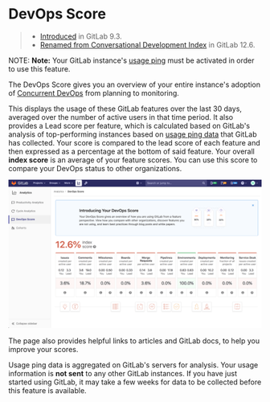 # DevOps Score

> - [Introduced](https://gitlab.com/gitlab-org/gitlab-foss/issues/30469) in GitLab 9.3.
> - [Renamed from Conversational Development Index](https://gitlab.com/gitlab-org/gitlab/issues/20976) in GitLab 12.6.

NOTE: **Note:**
Your GitLab instance's [usage ping](../../telemetry/usage_ping.md) must be activated in order to use this feature.

The DevOps Score gives you an overview of your entire instance's adoption of
[Concurrent DevOps](https://about.gitlab.com/concurrent-devops/)
from planning to monitoring.

This displays the usage of these GitLab features over
the last 30 days, averaged over the number of active users in that time period. It also
provides a Lead score per feature, which is calculated based on GitLab's analysis
of top-performing instances based on [usage ping data](../../telemetry/usage_ping.md) that GitLab has
collected. Your score is compared to the lead score of each feature and then expressed as a percentage at the bottom of said feature.
Your overall **index score** is an average of your feature scores. You can use this score to compare your DevOps status to other organizations.

![DevOps Score](img/dev_ops_score_v12_6.png)

The page also provides helpful links to articles and GitLab docs, to help you
improve your scores.

Usage ping data is aggregated on GitLab's servers for analysis. Your usage
information is **not sent** to any other GitLab instances. If you have just started using GitLab, it may take a few weeks for data to be
collected before this feature is available.
